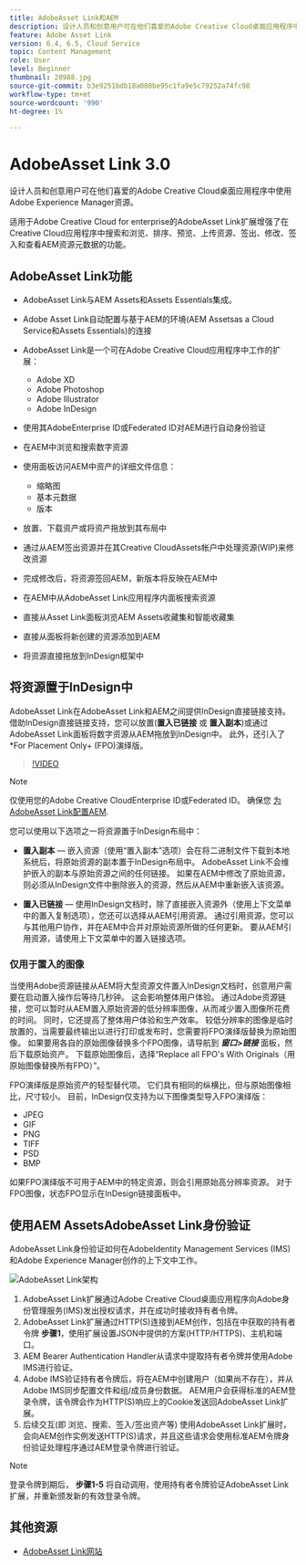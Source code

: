 ```yaml
---
title: AdobeAsset Link和AEM
description: 设计人员和创意用户可在他们喜爱的Adobe Creative Cloud桌面应用程序中使用Adobe Experience Manager资源。 适用于Adobe Creative Cloud for enterprise的AdobeAsset Link扩展增强了在Adobe XD、Photoshop、InDesign和Illustrator等Creative Cloud工具中搜索和浏览、排序、预览、上传资源、签出、修改、签入和查看AEM资源元数据的功能。
feature: Adobe Asset Link
version: 6.4, 6.5, Cloud Service
topic: Content Management
role: User
level: Beginner
thumbnail: 28988.jpg
source-git-commit: b3e9251bdb18a008be95c1fa9e5c79252a74fc98
workflow-type: tm+mt
source-wordcount: '990'
ht-degree: 1%

---
```



# AdobeAsset Link 3.0

设计人员和创意用户可在他们喜爱的Adobe Creative Cloud桌面应用程序中使用Adobe Experience Manager资源。

适用于Adobe Creative Cloud for enterprise的AdobeAsset Link扩展增强了在Creative Cloud应用程序中搜索和浏览、排序、预览、上传资源、签出、修改、签入和查看AEM资源元数据的功能。

## AdobeAsset Link功能

+ AdobeAsset Link与AEM Assets和Assets Essentials集成。
+ Adobe Asset Link自动配置与基于AEM的环境(AEM Assetsas a Cloud Service和Assets Essentials)的连接
+ AdobeAsset Link是一个可在Adobe Creative Cloud应用程序中工作的扩展：

   + Adobe XD
   + Adobe Photoshop
   + Adobe Illustrator
   + Adobe InDesign

+ 使用其AdobeEnterprise ID或Federated ID对AEM进行自动身份验证
+ 在AEM中浏览和搜索数字资源
+ 使用面板访问AEM中资产的详细文件信息：
   + 缩略图
   + 基本元数据
   + 版本
+ 放置、下载资产或将资产拖放到其布局中
+ 通过从AEM签出资源并在其Creative CloudAssets帐户中处理资源(WIP)来修改资源
+ 完成修改后，将资源签回AEM，新版本将反映在AEM中
+ 在AEM中从AdobeAsset Link应用程序内面板搜索资源
+ 直接从Asset Link面板浏览AEM Assets收藏集和智能收藏集
+ 直接从面板将新创建的资源添加到AEM
+ 将资源直接拖放到InDesign框架中

## 将资源置于InDesign中

AdobeAsset Link在AdobeAsset Link和AEM之间提供InDesign直接链接支持。 借助InDesign直接链接支持，您可以放置(__置入已链接__ 或 __置入副本__)或通过AdobeAsset Link面板将数字资源从AEM拖放到InDesign中。 此外，还引入了*For Placement Only+ (FPO)演绎版。

>[!VIDEO](https://video.tv.adobe.com/v/28988?quality=12&learn=on)

>[!NOTE]
>
>仅使用您的Adobe Creative CloudEnterprise ID或Federated ID。 确保您 [为AdobeAsset Link配置AEM](https://helpx.adobe.com/enterprise/admin-guide.html/enterprise/using/adobe-asset-link.ug.html).

您可以使用以下选项之一将资源置于InDesign布局中：

+ **置入副本**  — 嵌入资源（使用“置入副本”选项）会在将二进制文件下载到本地系统后，将原始资源的副本置于InDesign布局中。 AdobeAsset Link不会维护嵌入的副本与原始资源之间的任何链接。 如果在AEM中修改了原始资源，则必须从InDesign文件中删除嵌入的资源，然后从AEM中重新嵌入该资源。

+ **置入已链接**  — 使用InDesign文档时，除了直接嵌入资源外（使用上下文菜单中的置入复制选项），您还可以选择从AEM引用资源。 通过引用资源，您可以与其他用户协作，并在AEM中合并对原始资源所做的任何更新。 要从AEM引用资源，请使用上下文菜单中的置入链接选项。

### 仅用于置入的图像

当使用Adobe资源链接从AEM将大型资源文件置入InDesign文档时，创意用户需要在启动置入操作后等待几秒钟。 这会影响整体用户体验。 通过Adobe资源链接，您可以暂时从AEM置入原始资源的低分辨率图像，从而减少置入图像所花费的时间。 同时，它还提高了整体用户体验和生产效率。 较低分辨率的图像是临时放置的，当需要最终输出以进行打印或发布时，您需要将FPO演绎版替换为原始图像。 如果要用各自的原始图像替换多个FPO图像，请导航到 **_窗口>链接_** 面板，然后下载原始资产。 下载原始图像后，选择“Replace all FPO&#39;s With Originals（用原始图像替换所有FPO）”。

FPO演绎版是原始资产的轻型替代项。 它们具有相同的纵横比，但与原始图像相比，尺寸较小。 目前，InDesign仅支持为以下图像类型导入FPO演绎版：

+ JPEG
+ GIF
+ PNG
+ TIFF
+ PSD
+ BMP

如果FPO演绎版不可用于AEM中的特定资源，则会引用原始高分辨率资源。 对于FPO图像，状态FPO显示在InDesign链接面板中。

## 使用AEM AssetsAdobeAsset Link身份验证

AdobeAsset Link身份验证如何在AdobeIdentity Management Services (IMS)和Adobe Experience Manager创作的上下文中工作。

![AdobeAsset Link架构](assets/adobe-asset-link-article-understand.png)

1. AdobeAsset Link扩展通过Adobe Creative Cloud桌面应用程序向Adobe身份管理服务(IMS)发出授权请求，并在成功时接收持有者令牌。
1. AdobeAsset Link扩展通过HTTP(S)连接到AEM创作，包括在中获取的持有者令牌 **步骤1**，使用扩展设置JSON中提供的方案(HTTP/HTTPS)、主机和端口。
1. AEM Bearer Authentication Handler从请求中提取持有者令牌并使用Adobe IMS进行验证。
1. Adobe IMS验证持有者令牌后，将在AEM中创建用户（如果尚不存在），并从Adobe IMS同步配置文件和组/成员身份数据。 AEM用户会获得标准的AEM登录令牌，该令牌会作为HTTP(S)响应上的Cookie发送回AdobeAsset Link扩展。
1. 后续交互(即 浏览、搜索、签入/签出资产等) 使用AdobeAsset Link扩展时，会向AEM创作实例发送HTTP(S)请求，并且这些请求会使用标准AEM令牌身份验证处理程序通过AEM登录令牌进行验证。

>[!NOTE]
>
>登录令牌到期后， **步骤1-5** 将自动调用，使用持有者令牌验证AdobeAsset Link扩展，并重新颁发新的有效登录令牌。

## 其他资源

+ [AdobeAsset Link网站](https://www.adobe.com/cn/creativecloud/business/enterprise/adobe-asset-link.html)

